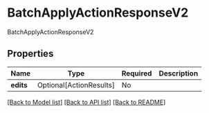 # BatchApplyActionResponseV2

BatchApplyActionResponseV2

## Properties
| Name | Type | Required | Description |
| ------------ | ------------- | ------------- | ------------- |
**edits** | Optional[ActionResults] | No |  |


[[Back to Model list]](../../../README.md#models-v2-link) [[Back to API list]](../../../README.md#documentation-for-api-endpoints) [[Back to README]](../../../README.md)
